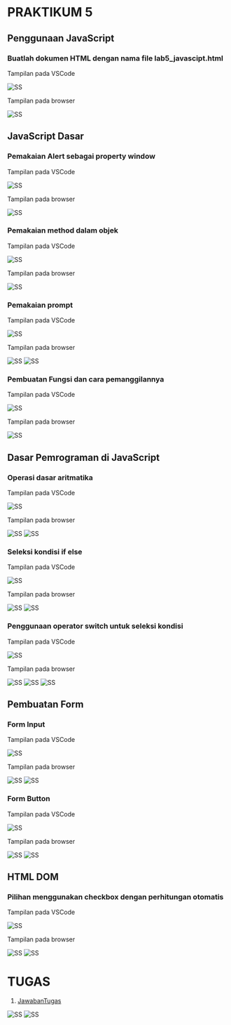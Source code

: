 # PRAKTIKUM 5
## Penggunaan JavaScript
### Buatlah dokumen HTML dengan nama file lab5_javascipt.html

Tampilan pada VSCode

![SS](https://github.com/heynis10/Lab5Web/blob/master/ss1.png)


Tampilan pada browser

![SS](https://github.com/heynis10/Lab5Web/blob/master/ss2.png)

## JavaScript Dasar
### Pemakaian Alert sebagai property window

Tampilan pada VSCode

![SS](https://github.com/heynis10/Lab5Web/blob/master/ss3.png)

Tampilan pada browser

![SS](https://github.com/heynis10/Lab5Web/blob/master/ss4.png)

### Pemakaian method dalam objek

Tampilan pada VSCode

![SS](https://github.com/heynis10/Lab5Web/blob/master/ss5.png)

Tampilan pada browser

![SS](https://github.com/heynis10/Lab5Web/blob/master/ss6.png)

### Pemakaian prompt

Tampilan pada VSCode

![SS](https://github.com/heynis10/Lab5Web/blob/master/ss7.png)

Tampilan pada browser

![SS](https://github.com/heynis10/Lab5Web/blob/master/ss8.png)
![SS](https://github.com/heynis10/Lab5Web/blob/master/ss9.png)

### Pembuatan Fungsi dan cara pemanggilannya

Tampilan pada VSCode

![SS](https://github.com/heynis10/Lab5Web/blob/master/ss10.png)

Tampilan pada browser

![SS](https://github.com/heynis10/Lab5Web/blob/master/ss11.png)

## Dasar Pemrograman di JavaScript
### Operasi dasar aritmatika

Tampilan pada VSCode

![SS](https://github.com/heynis10/Lab5Web/blob/master/ss12.png)

Tampilan pada browser

![SS](https://github.com/heynis10/Lab5Web/blob/master/ss13.png)
![SS](https://github.com/heynis10/Lab5Web/blob/master/ss14.png)

### Seleksi kondisi if else

Tampilan pada VSCode

![SS](https://github.com/heynis10/Lab5Web/blob/master/ss15.png)

Tampilan pada browser

![SS](https://github.com/heynis10/Lab5Web/blob/master/ss16.png)
![SS](https://github.com/heynis10/Lab5Web/blob/master/ss17.png)

### Penggunaan operator switch untuk seleksi kondisi

Tampilan pada VSCode

![SS](https://github.com/heynis10/Lab5Web/blob/master/ss18.png)

Tampilan pada browser

![SS](https://github.com/heynis10/Lab5Web/blob/master/ss19.png)
![SS](https://github.com/heynis10/Lab5Web/blob/master/ss20.png)
![SS](https://github.com/heynis10/Lab5Web/blob/master/ss21.png)

## Pembuatan Form
### Form Input

Tampilan pada VSCode

![SS](https://github.com/heynis10/Lab5Web/blob/master/ss22.png)

Tampilan pada browser

![SS](https://github.com/heynis10/Lab5Web/blob/master/ss23.png)
![SS](https://github.com/heynis10/Lab5Web/blob/master/ss24.png)

### Form Button

Tampilan pada VSCode

![SS](https://github.com/heynis10/Lab5Web/blob/master/ss25.png)

Tampilan pada browser

![SS](https://github.com/heynis10/Lab5Web/blob/master/ss26.png)
![SS](https://github.com/rangs24/Lab5Web/blob/master/ss27.png)

## HTML DOM
### Pilihan menggunakan checkbox dengan perhitungan otomatis

Tampilan pada VSCode

![SS](https://github.com/heynis10/Lab5Web/blob/master/ss28.png)

Tampilan pada browser

![SS](https://github.com/heynis10/Lab5Web/blob/master/ss29.png)
![SS](https://github.com/heynis10/Lab5Web/blob/master/ss30.png)

# TUGAS
1. [JawabanTugas](https://github.com/heynis10/Lab5Web/blob/master/tugas.html)

![SS](https://github.com/heynis10/Lab5Web/blob/master/ss31.png)
![SS](https://github.com/heynis10/Lab5Web/blob/master/ss32.png)
